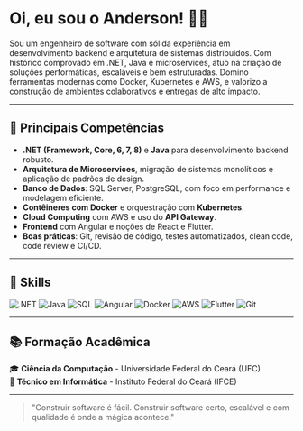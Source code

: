 # Oi, eu sou o Anderson! 👨‍💻

Sou um engenheiro de software com sólida experiência em desenvolvimento backend e arquitetura de sistemas distribuídos. Com histórico comprovado em .NET, Java e microservices, atuo na criação de soluções performáticas, escaláveis e bem estruturadas. Domino ferramentas modernas como Docker, Kubernetes e AWS, e valorizo a construção de ambientes colaborativos e entregas de alto impacto.

---

## 🚀 Principais Competências

- **.NET (Framework, Core, 6, 7, 8)** e **Java** para desenvolvimento backend robusto.
- **Arquitetura de Microservices**, migração de sistemas monolíticos e aplicação de padrões de design.
- **Banco de Dados**: SQL Server, PostgreSQL, com foco em performance e modelagem eficiente.
- **Contêineres com Docker** e orquestração com **Kubernetes**.
- **Cloud Computing** com AWS e uso do **API Gateway**.
- **Frontend** com Angular e noções de React e Flutter.
- **Boas práticas**: Git, revisão de código, testes automatizados, clean code, code review e CI/CD.

---

## 🧠 Skills

![.NET](https://img.shields.io/badge/-.NET-512BD4?style=for-the-badge&logo=dotnet&logoColor=white)
![Java](https://img.shields.io/badge/-Java-007396?style=for-the-badge&logo=java&logoColor=white)
![SQL](https://img.shields.io/badge/-SQL-4479A1?style=for-the-badge&logo=mysql&logoColor=white)
![Angular](https://img.shields.io/badge/-Angular-DD0031?style=for-the-badge&logo=angular&logoColor=white)
![Docker](https://img.shields.io/badge/-Docker-2496ED?style=for-the-badge&logo=docker&logoColor=white)
![AWS](https://img.shields.io/badge/-AWS-232F3E?style=for-the-badge&logo=amazon-aws)
![Flutter](https://img.shields.io/badge/-Flutter-02569B?style=for-the-badge&logo=flutter&logoColor=white)
![Git](https://img.shields.io/badge/-Git-F05032?style=for-the-badge&logo=git&logoColor=white)

---

## 📚 Formação Acadêmica

🎓 **Ciência da Computação** - Universidade Federal do Ceará (UFC)  
📘 **Técnico em Informática** - Instituto Federal do Ceará (IFCE)

---

> "Construir software é fácil. Construir software certo, escalável e com qualidade é onde a mágica acontece."
